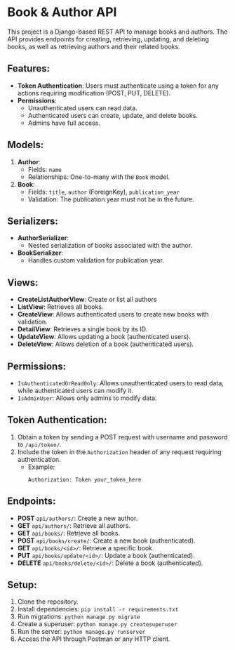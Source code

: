 # Book & Author API

This project is a Django-based REST API to manage books and authors. The API provides endpoints for creating, retrieving, updating, and deleting books, as well as retrieving authors and their related books.

## Features:
- **Token Authentication**: Users must authenticate using a token for any actions requiring modification (POST, PUT, DELETE).
- **Permissions**:
  - Unauthenticated users can read data.
  - Authenticated users can create, update, and delete books.
  - Admins have full access.

## Models:
1. **Author**: 
    - Fields: `name`
    - Relationships: One-to-many with the `Book` model.
2. **Book**: 
    - Fields: `title`, `author` (ForeignKey), `publication_year`
    - Validation: The publication year must not be in the future.

## Serializers:
- **AuthorSerializer**: 
    - Nested serialization of books associated with the author.
- **BookSerializer**: 
    - Handles custom validation for publication year.

## Views:
- **CreateListAuthorView**: Create or list all authors
- **ListView**: Retrieves all books.
- **CreateView**: Allows authenticated users to create new books with validation.
- **DetailView**: Retrieves a single book by its ID.
- **UpdateView**: Allows updating a book (authenticated users).
- **DeleteView**: Allows deletion of a book (authenticated users).

## Permissions:
- `IsAuthenticatedOrReadOnly`: Allows unauthenticated users to read data, while authenticated users can modify it.
- `IsAdminUser`: Allows only admins to modify data.

## Token Authentication:
1. Obtain a token by sending a POST request with username and password to `/api/token/`.
2. Include the token in the `Authorization` header of any request requiring authentication.
   - Example:
     ```
     Authorization: Token your_token_here
     ```

## Endpoints:
- **POST** `api/authors/`: Create a new author.
- **GET** `api/authors/`: Retrieve all authors.
- **GET** `api/books/`: Retrieve all books.
- **POST** `api/books/create/`: Create a new book (authenticated).
- **GET** `api/books/<id>/`: Retrieve a specific book.
- **PUT** `api/books/update/<id>/`: Update a book (authenticated).
- **DELETE** `api/books/delete/<id>/`: Delete a book (authenticated).

## Setup:
1. Clone the repository.
2. Install dependencies: `pip install -r requirements.txt`
3. Run migrations: `python manage.py migrate`
4. Create a superuser: `python manage.py createsuperuser`
5. Run the server: `python manage.py runserver`
6. Access the API through Postman or any HTTP client.

